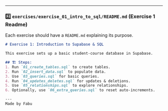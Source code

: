 
---

### **2️⃣ `exercises/exercise_01_intro_to_sql/README.md` (Exercise 1 Readme)**
Each exercise should have a `README.md` explaining its purpose.
```md
# Exercise 1: Introduction to Supabase & SQL

This exercise sets up a basic student-course database in Supabase.

## 🏗️ Steps:
1. Run `01_create_tables.sql` to create tables.
2. Run `02_insert_data.sql` to populate data.
3. Use `03_queries.sql` for basic queries.
4. Run `04_updates_deletes.sql` for updates & deletions.
5. Use `05_relationships.sql` to explore relationships.
6. Optionally, use `06_extra_queries.sql` to reset auto-increments.

---
Made by Fabu
